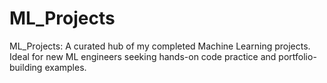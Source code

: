 # ML_Projects
ML_Projects: A curated hub of my completed Machine Learning projects. Ideal for new ML engineers seeking hands-on code practice and portfolio-building examples.
